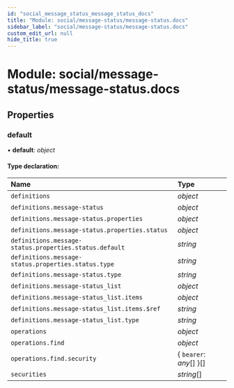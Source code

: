 ```yaml
---
id: "social_message_status_message_status_docs"
title: "Module: social/message-status/message-status.docs"
sidebar_label: "social/message-status/message-status.docs"
custom_edit_url: null
hide_title: true
---
```


# Module: social/message-status/message-status.docs

## Properties

### default

• **default**: *object*

#### Type declaration:

Name | Type |
:------ | :------ |
`definitions` | *object* |
`definitions.message-status` | *object* |
`definitions.message-status.properties` | *object* |
`definitions.message-status.properties.status` | *object* |
`definitions.message-status.properties.status.default` | *string* |
`definitions.message-status.properties.status.type` | *string* |
`definitions.message-status.type` | *string* |
`definitions.message-status_list` | *object* |
`definitions.message-status_list.items` | *object* |
`definitions.message-status_list.items.$ref` | *string* |
`definitions.message-status_list.type` | *string* |
`operations` | *object* |
`operations.find` | *object* |
`operations.find.security` | { `bearer`: *any*[]  }[] |
`securities` | *string*[] |

